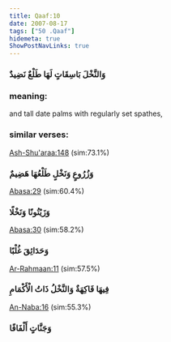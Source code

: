 ```yaml
---
title: Qaaf:10
date: 2007-08-17
tags: ["50 .Qaaf"]
hidemeta: true 
ShowPostNavLinks: true 
---
```

### وَالنَّخْلَ بَاسِقَاتٍ لَهَا طَلْعٌ نَضِيدٌ
### meaning: 
and tall date palms with regularly set spathes,
### similar verses: 

[Ash-Shu'araa:148](/26/148) (sim:73.1%)

### وَزُرُوعٍ وَنَخْلٍ طَلْعُهَا هَضِيمٌ

[Abasa:29](/80/29) (sim:60.4%)

### وَزَيْتُونًا وَنَخْلًا

[Abasa:30](/80/30) (sim:58.2%)

### وَحَدَائِقَ غُلْبًا

[Ar-Rahmaan:11](/55/11) (sim:57.5%)

### فِيهَا فَاكِهَةٌ وَالنَّخْلُ ذَاتُ الْأَكْمَامِ

[An-Naba:16](/78/16) (sim:55.3%)

### وَجَنَّاتٍ أَلْفَافًا
